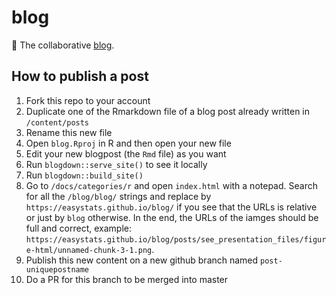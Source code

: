 # blog
:mega: The collaborative [blog](https://easystats.github.io/blog/).



## How to publish a post

1. Fork this repo to your account
2. Duplicate one of the Rmarkdown file of a blog post already written in `/content/posts`
3. Rename this new file
4. Open `blog.Rproj` in R and then open your new file
5. Edit your new blogpost (the `Rmd` file) as you want
6. Run `blogdown::serve_site()` to see it locally
7. Run `blogdown::build_site()`
8. Go to `/docs/categories/r` and open `index.html` with a notepad. Search for all the `/blog/blog/` strings and replace by `https://easystats.github.io/blog/` if you see that the URLs is relative or just by `blog` otherwise. In the end, the URLs of the iamges should be full and correct, example: `https://easystats.github.io/blog/posts/see_presentation_files/figure-html/unnamed-chunk-3-1.png`.
9. Publish this new content on a new github branch named `post-uniquepostname`
10. Do a PR for this branch to be merged into master